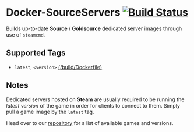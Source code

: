 # Docker-SourceServers [![Build Status](https://travis-ci.org/theohbrothers/docker-sourceservers.svg?branch=github)](https://travis-ci.org/theohbrothers/docker-sourceservers)

Builds up-to-date **Source** / **Goldsource** dedicated server images through use of `steamcmd`.

## Supported Tags

* `latest`, `<version>`  [(/build/Dockerfile)](https://github.com/theohbrothers/docker-sourceservers/blob/github/build/Dockerfile)

## Notes

Dedicated servers hosted on **Steam** are usually required to be running the *latest version* of the game in order for clients to connect to them. Simply pull a game image by the `latest` tag.

Head over to our [repository](https://hub.docker.com/u/theohbrothers) for a list of available games and versions.